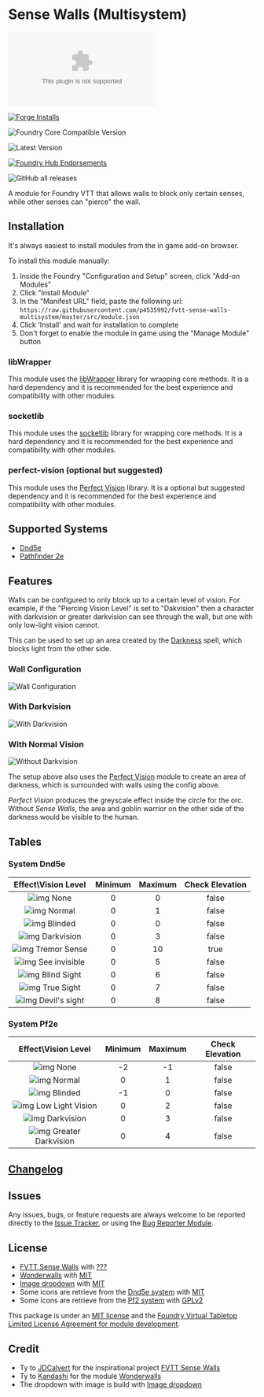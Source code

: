# Sense Walls (Multisystem)

![Latest Release Download Count](https://img.shields.io/github/downloads/p4535992/fvtt-sense-walls-multisystem/latest/module.zip?color=2b82fc&label=DOWNLOADS&style=for-the-badge) 

[![Forge Installs](https://img.shields.io/badge/dynamic/json?label=Forge%20Installs&query=package.installs&suffix=%25&url=https%3A%2F%2Fforge-vtt.com%2Fapi%2Fbazaar%2Fpackage%2Fsense-walls-multisystem&colorB=006400&style=for-the-badge)](https://forge-vtt.com/bazaar#package=sense-walls-multisystem) 

![Foundry Core Compatible Version](https://img.shields.io/badge/dynamic/json.svg?url=https%3A%2F%2Fraw.githubusercontent.com%2Fp4535992%2Ffvtt-sense-walls-multisystem%2Fmaster%2Fsrc%2Fmodule.json&label=Foundry%20Version&query=$.compatibleCoreVersion&colorB=orange&style=for-the-badge)

![Latest Version](https://img.shields.io/badge/dynamic/json.svg?url=https%3A%2F%2Fraw.githubusercontent.com%2Fp4535992%2Ffvtt-sense-walls-multisystem%2Fmaster%2Fsrc%2Fmodule.json&label=Latest%20Release&prefix=v&query=$.version&colorB=red&style=for-the-badge)

[![Foundry Hub Endorsements](https://img.shields.io/endpoint?logoColor=white&url=https%3A%2F%2Fwww.foundryvtt-hub.com%2Fwp-json%2Fhubapi%2Fv1%2Fpackage%2Fsense-walls-multisystem%2Fshield%2Fendorsements&style=for-the-badge)](https://www.foundryvtt-hub.com/package/sense-walls-multisystem/)

![GitHub all releases](https://img.shields.io/github/downloads/p4535992/fvtt-sense-walls-multisystem/total?style=for-the-badge)

A module for Foundry VTT that allows walls to block only certain senses, while other senses can "pierce" the wall.
## Installation

It's always easiest to install modules from the in game add-on browser.

To install this module manually:
1.  Inside the Foundry "Configuration and Setup" screen, click "Add-on Modules"
2.  Click "Install Module"
3.  In the "Manifest URL" field, paste the following url:
`https://raw.githubusercontent.com/p4535992/fvtt-sense-walls-multisystem/master/src/module.json`
4.  Click 'Install' and wait for installation to complete
5.  Don't forget to enable the module in game using the "Manage Module" button

### libWrapper

This module uses the [libWrapper](https://github.com/ruipin/fvtt-lib-wrapper) library for wrapping core methods. It is a hard dependency and it is recommended for the best experience and compatibility with other modules.

### socketlib

This module uses the [socketlib](https://github.com/manuelVo/foundryvtt-socketlib) library for wrapping core methods. It is a hard dependency and it is recommended for the best experience and compatibility with other modules.

### perfect-vision (optional but suggested)

This module uses the [Perfect Vision](https://foundryvtt.com/packages/perfect-vision) library. It is a optional but suggested dependency and it is recommended for the best experience and compatibility with other modules.

## Supported Systems

- [Dnd5e](https://gitlab.com/foundrynet/dnd5e)
- [Pathfinder 2e](https://foundryvtt.com/packages/pf2e)

## Features

Walls can be configured to only block up to a certain level of vision. For example, if the "Piercing Vision Level" is set to "Dakvision" then a character with darkvision or greater darkvision can see through the wall, but one with only low-light vision cannot.

This can be used to set up an area created by the [Darkness](https://2e.aonprd.com/Spells.aspx?ID=59) spell, which blocks light from the other side.

### Wall Configuration

![Wall Configuration](wiki/images/wall-config.png)

### With Darkvision

![With Darkvision](wiki/images/darkvision.png)

### With Normal Vision

![Without Darkvision](wiki/images/normal-vision.png)

The setup above also uses the [Perfect Vision](https://foundryvtt.com/packages/perfect-vision) module to create an area of darkness, which is surrounded with walls using the config above.

<i>Perfect Vision</i> produces the greyscale effect inside the circle for the orc. Without <i>Sense Walls</i>, the area and goblin warrior on the other side of the darkness would be visible to the human.

## Tables

### System Dnd5e

| Effect\Vision Level                                | Minimum | Maximum | Check Elevation |
|:--------------------------------------------------:|:-------:|:-------:|:---------------:|
|![img](./src/icons/ae/light_01.jpg) None            | 0 | 0 | false |
|![img](./src/icons/ae/light_02.jpg) Normal          | 0 | 1 | false |
|![img](./src/icons/ae/affliction_24.jpg) Blinded    | 0 | 0 | false |
|![img](./src/icons/ae/evil-eye-red-1.jpg) Darkvision| 0 | 3 | false |
|![img](./src/icons/ae/ice_15.jpg) Tremor Sense      | 0 | 10 | true |
|![img](./src/icons/ae/shadow_11.jpg) See invisible  | 0 | 5 | false |
|![img](./src/icons/ae/green_18.jpg) Blind Sight     | 0 | 6 | false |
|![img](./src/icons/ae/emerald_11.jpg) True Sight    | 0 | 7 | false |
|![img](./src/icons/ae/blue_17.jpg) Devil's sight    | 0 | 8 | false |

### System Pf2e

| Effect\Vision Level                                | Minimum | Maximum | Check Elevation |
|:--------------------------------------------------:|:-------:|:-------:|:---------------:|
|![img](./src/icons/ae/light_01.jpg) None            | -2 | -1 | false |
|![img](./src/icons/ae/light_02.jpg) Normal          | 0 | 1 | false |
|![img](./src/icons/ae/affliction_24.jpg) Blinded    | -1 | 0 | false |
|![img](./src/icons/ae/violet_09.jpg) Low Light Vision | 0 | 2 | false |
|![img](./src/icons/ae/evil-eye-red-1.jpg) Darkvision | 0 | 3 | false |
|![img](./src/icons/ae/evil-eye-eerie-1.jpg) Greater Darkvision | 0 | 4 | false |

## [Changelog](./CHANGELOG.md)

## Issues

Any issues, bugs, or feature requests are always welcome to be reported directly to the [Issue Tracker](https://github.com/p4535992/fvtt-sense-walls-multisystem/issues ), or using the [Bug Reporter Module](https://foundryvtt.com/packages/bug-reporter/).

## License

- [FVTT Sense Walls](https://github.com/JDCalvert/FVTT-Sense-Walls) with [???](https://github.com/JDCalvert/FVTT-Sense-Walls/blob/master/LICENSE)
- [Wonderwalls](https://github.com/kandashi/wonderwalls) with [MIT](https://github.com/kandashi/wonderwalls/blob/master/LICENSE)
- [Image dropdown](https://github.com/marghoobsuleman/ms-Dropdown) with [MIT](https://github.com/marghoobsuleman/ms-Dropdown/blob/master/MIT-LICENSE.txt)
- Some icons are retrieve from the [Dnd5e system](https://gitlab.com/foundrynet/dnd5e) with [MIT](https://gitlab.com/foundrynet/dnd5e/-/blob/master/LICENSE.txt)
- Some icons are retrieve from the [Pf2 system](https://gitlab.com/hooking/foundry-vtt---pathfinder-2e/) with [GPLv2](https://gitlab.com/hooking/foundry-vtt---pathfinder-2e/-/blob/master/LICENSE)

This package is under an [MIT license](LICENSE) and the [Foundry Virtual Tabletop Limited License Agreement for module development](https://foundryvtt.com/article/license/).

## Credit

- Ty to [JDCalvert](https://github.com/JDCalvert) for the inspirational project [FVTT Sense Walls](https://github.com/JDCalvert/FVTT-Sense-Walls)
- Ty to [Kandashi](https://github.com/kandashi) for the module [Wonderwalls](https://github.com/kandashi/wonderwalls)
- The dropdown with image is build with [Image dropdown](https://github.com/marghoobsuleman/ms-Dropdown)

